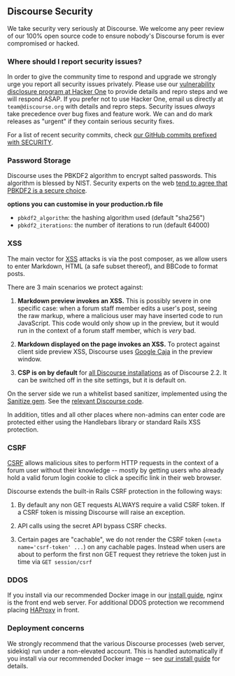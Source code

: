 ## Discourse Security

We take security very seriously at Discourse. We welcome any peer review of our 100% open source code to ensure nobody's Discourse forum is ever compromised or hacked.

### Where should I report security issues?

In order to give the community time to respond and upgrade we strongly urge you report all security issues privately. Please use our [vulnerability disclosure program at Hacker One](https://hackerone.com/discourse) to provide details and repro steps and we will respond ASAP. If you prefer not to use Hacker One, email us directly at `team@discourse.org` with details and repro steps. Security issues *always* take precedence over bug fixes and feature work. We can and do mark releases as "urgent" if they contain serious security fixes.

For a list of recent security commits, check [our GitHub commits prefixed with SECURITY](https://github.com/discourse/discourse/search?o=desc&q=SECURITY&s=committer-date&type=Commits).

### Password Storage

Discourse uses the PBKDF2 algorithm to encrypt salted passwords. This algorithm is blessed by NIST. Security experts on the web [tend to agree that PBKDF2 is a secure choice](https://security.stackexchange.com/questions/4781/do-any-security-experts-recommend-bcrypt-for-password-storage).

**options you can customise in your production.rb file**

- `pbkdf2_algorithm`: the hashing algorithm used (default "sha256")
- `pbkdf2_iterations`: the number of iterations to run (default 64000)

### XSS

The main vector for [XSS](https://en.wikipedia.org/wiki/Cross-site_scripting) attacks is via the post composer, as we allow users to enter Markdown, HTML (a safe subset thereof), and BBCode to format posts.

There are 3 main scenarios we protect against:

1. **Markdown preview invokes an XSS.** This is possibly severe in one specific case: when a forum staff member edits a user's post, seeing the raw markup, where a malicious user may have inserted code to run JavaScript. This code would only show up in the preview, but it would run in the context of a forum staff member, which is *very* bad.

2. **Markdown displayed on the page invokes an XSS.** To protect against client side preview XSS, Discourse uses [Google Caja](https://developers.google.com/caja/) in the preview window.

3. **CSP is on by default** for [all Discourse installations](https://forum.okse.io/t/mitigate-xss-attacks-with-content-security-policy/104243) as of Discourse 2.2. It can be switched off in the site settings, but it is default on.

On the server side we run a whitelist based sanitizer, implemented using the [Sanitize gem](https://github.com/rgrove/sanitize). See the [relevant Discourse code](https://github.com/discourse/discourse/blob/master/lib/pretty_text.rb).

In addition, titles and all other places where non-admins can enter code are protected either using the Handlebars library or standard Rails XSS protection.

### CSRF

[CSRF](https://en.wikipedia.org/wiki/Cross-site_request_forgery) allows malicious sites to perform HTTP requests in the context of a forum user without their knowledge -- mostly by getting users who already hold a valid forum login cookie to click a specific link in their web browser.

Discourse extends the built-in Rails CSRF protection in the following ways:

1. By default any non GET requests ALWAYS require a valid CSRF token. If a CSRF token is missing Discourse will raise an exception.

2. API calls using the secret API bypass CSRF checks.

3. Certain pages are "cachable", we do not render the CSRF token (`<meta name='csrf-token' ...`) on any cachable pages. Instead when users are about to perform the first non GET request they retrieve the token just in time via `GET session/csrf`

### DDOS

If you install via our recommended Docker image in our [install guide][ig], nginx is the front end web server. For additional DDOS protection we recommend placing [HAProxy](https://www.haproxy.org/) in front.

### Deployment concerns

We strongly recommend that the various Discourse processes (web server, sidekiq) run under a non-elevated account. This is handled automatically if you install via our recommended Docker image -- see [our install guide][ig] for details.

[ig]: https://github.com/discourse/discourse/blob/master/docs/INSTALL.md
